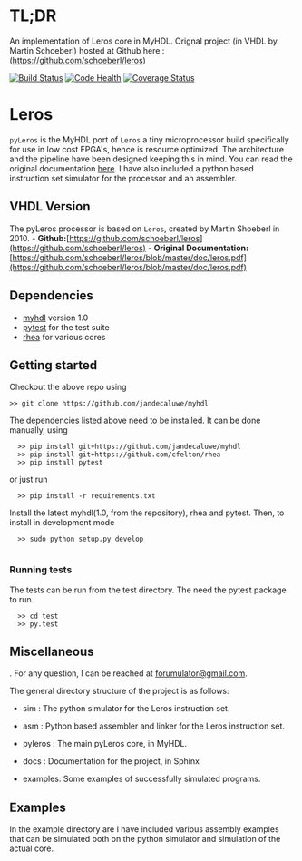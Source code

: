 # TL;DR
An implementation of Leros core in MyHDL. Orignal project (in VHDL by Martin Schoeberl) hosted at Github here : (https://github.com/schoeberl/leros)

<!-- banner -->
 
[![Build Status](https://travis-ci.org/forumulator/pyLeros.svg?branch=dev-exp)](https://travis-ci.org/forumulator/pyLeros)
[![Code Health](https://landscape.io/github/forumulator/pyLeros/dev-exp/landscape.svg?style=flat)](https://landscape.io/github/forumulator/pyLeros/dev-exp)
[![Coverage Status](https://coveralls.io/repos/github/forumulator/pyLeros/badge.svg?branch=dev-exp)](https://coveralls.io/github/forumulator/pyLeros?branch=dev-exp)
 
Leros
=====

`pyLeros` is the MyHDL port of `Leros` a tiny microprocessor build specifically for use 
in low cost FPGA's, hence is resource optimized. The architecture and the pipeline 
have been designed keeping this in mind. You can read the original 
documentation [here](http://www.myhdl.org). I have also included a python
based instruction set simulator for the processor and an assembler. 


VHDL Version
--------
The pyLeros processor is based on `Leros`, created by Martin Shoeberl in 2010.
	- **Github:**[https://github.com/schoeberl/leros](https://github.com/schoeberl/leros)
	- **Original Documentation:** [https://github.com/schoeberl/leros/blob/master/doc/leros.pdf](https://github.com/schoeberl/leros/blob/master/doc/leros.pdf)
 
 
Dependencies
------------
   - [myhdl](http://www.myhdl.org) version 1.0
   - [pytest](http://www.pytest.org) for the test suite
   - [rhea](https://github.com/cfelton/rhea) for various cores
   

Getting started
---------------
Checkout the above repo using

```
>> git clone https://github.com/jandecaluwe/myhdl

```
The dependencies listed above need to be installed. It can be done
manually, using

```
  >> pip install git+https://github.com/jandecaluwe/myhdl
  >> pip install git+https://github.com/cfelton/rhea
  >> pip install pytest
```

or just run

```  
  >> pip install -r requirements.txt
```

Install the latest myhdl(1.0, from the repository), rhea and pytest. Then, to install in development mode


```  
  >> sudo python setup.py develop
 
```

### Running tests

The tests can be run from the test directory. The need the pytest package to run.

```
  >> cd test
  >> py.test
```

Miscellaneous
----------------
. 
For any question, I can be reached at forumulator@gmail.com.

The general directory structure of the project is as follows:


   * sim : The python simulator for the Leros instruction set. 

   * asm : Python based assembler and linker for the Leros instruction set. 

   * pyleros : The main pyLeros core, in MyHDL. 

   * docs : Documentation for the project, in Sphinx 

   * examples: Some examples of successfully simulated programs.



Examples
--------
In the example directory are I have included various assembly examples that 
can be simulated both on the python simulator and simulation of the actual core. 

